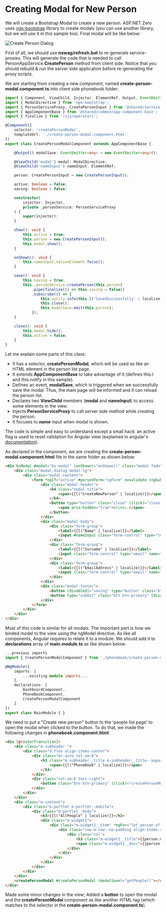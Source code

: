 # Creating Modal for New Person

We will create a Bootstrap Modal to create a new person. ASP.NET Zero
uses [ngx-bootstrap](https://github.com/valor-software/ngx-bootstrap)
library to create modals (you can use another library, but we will use
it in this sample too). Final modal will be like below:

<img src="D:/Github/documents/docs/en/images/phonebook-create-person-dialog1.png" alt="Create Person Dialog" class="img-thumbnail" />

First of all, we should use **nswag/refresh.bat** to re-generate
service-proxies. This will generate the code that is needed to call
PersonAppService.**CreatePerson** method from client side. Notice that
you should rebuild & run the server side application before
re-generating the proxy scripts.

We are starting from creating a new component, named
**create-person-modal.component.ts** into client side phonebook folder:

```typescript
import { Component, ViewChild, Injector, ElementRef, Output, EventEmitter } from '@angular/core';
import { ModalDirective } from 'ngx-bootstrap';
import { PersonServiceProxy, CreatePersonInput } from '@shared/service-proxies/service-proxies';
import { AppComponentBase } from '@shared/common/app-component-base';
import { finalize } from 'rxjs/operators';

@Component({
    selector: 'createPersonModal',
    templateUrl: './create-person-modal.component.html'
})
export class CreatePersonModalComponent extends AppComponentBase {

    @Output() modalSave: EventEmitter<any> = new EventEmitter<any>();

    @ViewChild('modal') modal: ModalDirective;
    @ViewChild('nameInput') nameInput: ElementRef;

    person: CreatePersonInput = new CreatePersonInput();

    active: boolean = false;
    saving: boolean = false;

    constructor(
        injector: Injector,
        private _personService: PersonServiceProxy
    ) {
        super(injector);
    }

    show(): void {
        this.active = true;
        this.person = new CreatePersonInput();
        this.modal.show();
    }

    onShown(): void {
        this.nameInput.nativeElement.focus();
    }

    save(): void {
        this.saving = true;
        this._personService.createPerson(this.person)
            .pipe(finalize(() => this.saving = false))
            .subscribe(() => {
                this.notify.info(this.l('SavedSuccessfully' | localize));
                this.close();
                this.modalSave.emit(this.person);
            });
    }

    close(): void {
        this.modal.hide();
        this.active = false;
    }
}
```

Let me explain some parts of this class:

- It has a selector, **createPersonModal**, which will be used as like
  an HTML element in the person list page.
- It extends **AppComponentBase** to take advantage of it (defines
  this.l and this.notify in this sample).
- Defines an event, **modalSave**, which is triggered when we
  successfully save the modal. Thus, the main page will be informed
  and it can reload the person list.
- Declares two **ViewChild** members (**modal** and **nameInput**) to
  access some elements in the view.
- Injects **PersonServiceProxy** to call server side method while
  creating the person.
- It focuses to **name** input when modal is shown.

The code is simple and easy to understand except a small hack: an active
flag is used to reset validation for Angular view (explained in
angular's
[documentation](https://angular.io/docs/ts/latest/cookbook/form-validation.html)).

As declared in the component, we are creating the
**create-person-modal.component.html** file in the same folder as shown
below:

```html
<div bsModal #modal="bs-modal" (onShown)="onShown()" class="modal fade" tabindex="-1" role="dialog" aria-labelledby="modal" aria-hidden="true" [config]="{backdrop: 'static'}">
    <div class="modal-dialog modal-lg">
        <div class="modal-content">
            <form *ngIf="active" #personForm="ngForm" novalidate (ngSubmit)="save()">
                <div class="modal-header">
                    <h4 class="modal-title">
                        <span>{{l("CreateNewPerson" | localize)}}</span>
                    </h4>
                    <button type="button" class="close" (click)="close()" aria-label="Close">
                        <span aria-hidden="true">&times;</span>
                    </button>
                </div>
                <div class="modal-body">
                    <div class="form-group">
                        <label>{{l("Name" | localize)}}</label>
                        <input #nameInput class="form-control" type="text" name="name" [(ngModel)]="person.name" required maxlength="32">
                    </div>
                    <div class="form-group">
                        <label>{{l("Surname" | localize)}}</label>
                        <input class="form-control" type="email" name="surname" [(ngModel)]="person.surname" required maxlength="32">
                    </div>
                    <div class="form-group">
                        <label>{{l("EmailAddress" | localize)}}</label>
                        <input class="form-control" type="email" name="emailAddress" [(ngModel)]="person.emailAddress" required maxlength="255" pattern="^\w+([\.-]?\w+)*@\w+([\.-]?\w+)*(\.\w{1,})+$">
                    </div>
                </div>
                <div class="modal-footer">
                    <button [disabled]="saving" type="button" class="btn btn-secondary" (click)="close()">{{l("Cancel" | localize)}}</button>
                    <button type="submit" class="btn btn-primary" [disabled]="!personForm.form.valid" [buttonBusy]="saving" [busyText]="l('SavingWithThreeDot' | localize)"><i class="fa fa-save"></i> <span>{{l("Save" | localize)}}</span></button>
                </div>
            </form>
        </div>
    </div>
</div>
```

Most of this code is similar for all modals. The important part is how
we binded model to the view using the ngModel directive. As like all
components, Angular requires to relate it to a module. We should add it to
**declarations** array of **main.module.ts** as like shown below:

```typescript
...previous imports
import { CreatePersonModalComponent } from './phonebook/create-person-modal.component';

@NgModule({
    imports: [
        ...existing module imports...
    ],
    declarations: [
        DashboardComponent,
        PhoneBookComponent,
        CreatePersonModalComponent
    ]
})
export class MainModule { }
```

We need to put a "Create new person" button to the 'people list page' to
open the modal when clicked to the button. To do that, we made the
following changes in **phonebook.component.html**:

```html
<div [@routerTransition]>
    <div class="m-subheader ">
        <div class="d-flex align-items-center">
            <div class="mr-auto col-sm-6">
                <h3 class="m-subheader__title m-subheader__title--separator">
                    <span>{{l("PhoneBook" | localize)}}</span>
                </h3>
            </div>
            <div class="col-sm-6 text-right">
                <button class="btn btn-primary" (click)="createPersonModal.show()"><i class="fa fa-plus"></i> {{l("CreateNewPerson" | localize)}}</button>
            </div>
        </div>
    </div>
    <div class="m-content">
        <div class="m-portlet m-portlet--mobile">
            <div class="m-portlet__body">
                <h3>{{l("AllPeople" | localize)}}</h3>
                <div class="m-widget1">
                    <div class="m-widget1__item" *ngFor="let person of people">
                        <div class="row m-row--no-padding align-items-center">
                            <div class="col">
                                <h3 class="m-widget1__title">{{person.name + ' ' + person.surname}}</h3>
                                <span class="m-widget1__desc">{{person.emailAddress}}</span>
                            </div>
                        </div>
                    </div>
                </div>
            </div>
        </div>
    </div>
    <createPersonModal #createPersonModal (modalSave)="getPeople()"></createPersonModal>
</div>
```

Made some minor changes in the view; Added a **button** to open the
modal and the **createPersonModal** component as like another HTML tag
(which matches to the selector in the
**create-person-modal.component.ts**).